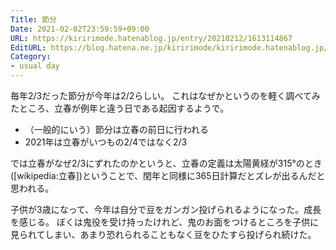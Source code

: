 ```yaml
---
Title: 節分
Date: 2021-02-02T23:59:59+09:00
URL: https://kiririmode.hatenablog.jp/entry/20210212/1613114867
EditURL: https://blog.hatena.ne.jp/kiririmode/kiririmode.hatenablog.jp/atom/entry/26006613690629835
Category: 
- usual day
---
```


毎年2/3だった節分が今年は2/2らしい。
これはなぜかというのを軽く調べてみたところ、立春が例年と違う日である起因するようで。

- （一般的にいう）節分は立春の前日に行われる
- 2021年は立春がいつもの2/4ではなく2/3

では立春がなぜ2/3にずれたのかというと、立春の定義は太陽黄経が315°のとき([wikipedia:立春])ということで、閏年と同様に365日計算だとズレが出るんだと思われる。

子供が3歳になって、今年は自分で豆をガンガン投げられるようになった。成長を感じる。
ぼくは鬼役を受け持ったけれど、鬼のお面をつけるところを子供に見られてしまい、あまり恐れられることもなく豆をひたすら投げられ続けた。
